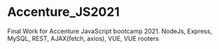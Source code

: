 # Accenture_JS2021

Final Work for Accenture JavaScript bootcamp 2021. NodeJs, Express, MySQL, REST, AJAX(fetch, axios), VUE, VUE rooters
